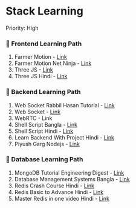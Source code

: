 # Stack Learning

Priority: High

### 📌 Frontend Learning Path

1. Farmer Motion - [Link](https://www.youtube.com/watch?v=J8SFL3Z7zw4&list=PLnZgHKyxHOEAy7MisX6CSMe4JTzkeodmC)
2. Farmer Motion Net Ninja - [Link](https://www.youtube.com/watch?v=2V1WK-3HQNk&list=PL4cUxeGkcC9iHDnQfTHEVVceOEBsOf07i)
3. Three JS - [Link](https://youtu.be/KM64t3pA4fs?si=CZbEM6faqlUfGRN6)
4. Three JS Hindi - [Link](https://www.youtube.com/watch?v=B-4eN1Pb7qo&t=188s)

### 📌 Backend Learning Path

1. Web Socket Rabbil Hasan Tutorial - [Link](https://www.youtube.com/watch?v=eqMtHvLTwn8&list=PLkyGuIcLcmx3YkWAdq1z5YKAoq4VQ7Izf)
2. Web Socket - [Link](https://www.youtube.com/watch?v=bdfsj9reSlU&list=PL4EBpnCfJkV_g_hrmbcL1rUxAt1lw9sVF)
3. WebRTC - Link
4. Shell Script  Bangla - [Link](https://youtube.com/playlist?list=PLMTKJq4uuKqXVg7S7XujEsONl9ZVT4X0p&si=0wn4Cuxju72qAycG)
5. Shell Script Hindi - [Link](https://youtube.com/playlist?list=PL0tP8lerTbX3MeIyMxGW2sLhWnPdn_xhd&si=MOAx_INUFH5AbACm)
6. Learn Backend With Project Hindi - [Link](https://youtu.be/Q-icS7yZz5k?si=0Rj3kLtk2GW69Pua)
7. Piyush Garg Nodejs - [Link](https://youtube.com/playlist?list=PLinedj3B30sDby4Al-i13hQJGQoRQDfPo&si=BWidn15CNLVGRRwu)

### 📌 Database Learning Path

1. MongoDB Tutorial Engineering Digest - [Link](https://youtube.com/playlist?list=PLA3GkZPtsafZydhN4nP0h7hw7PQuLsBv1&si=D_ABc7aYRTsB59EY)
2. Database Management Systems Bangla **-** [Link](https://www.youtube.com/watch?v=eScmGBrUlmg&list=PLgrAmbRAezuhRWTyOKPxvoiyNQfPo6Iv3)
3. Redis Crash Course Hindi - [Link](https://www.youtube.com/watch?v=Vx2zPMPvmug)
4. Redis Basic to Advance Hindi - [Link](https://www.youtube.com/watch?v=i8Mn5Kyvh2Y)
5. Master Redis in one video Hindi - [Link](https://www.youtube.com/watch?v=aqFFghu541I)